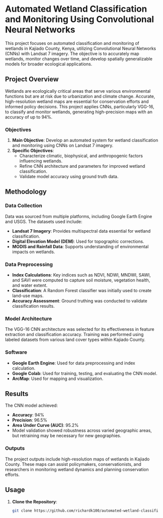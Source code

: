 # Automated Wetland Classification and Monitoring Using Convolutional Neural Networks

This project focuses on automated classification and monitoring of wetlands in Kajiado County, Kenya, utilizing Convolutional Neural Networks (CNNs) with Landsat 7 imagery. The objective is to accurately map wetlands, monitor changes over time, and develop spatially generalizable models for broader ecological applications.

## Project Overview

Wetlands are ecologically critical areas that serve various environmental functions but are at risk due to urbanization and climate change. Accurate, high-resolution wetland maps are essential for conservation efforts and informed policy decisions. This project applies CNNs, particularly VGG-16, to classify and monitor wetlands, generating high-precision maps with an accuracy of up to 94%.

### Objectives
1. **Main Objective**: Develop an automated system for wetland classification and monitoring using CNNs on Landsat 7 imagery.
2. **Specific Objectives**:
   - Characterize climatic, biophysical, and anthropogenic factors influencing wetlands.
   - Refine CNN architecture and parameters for improved wetland classification.
   - Validate model accuracy using ground truth data.

## Methodology

### Data Collection
Data was sourced from multiple platforms, including Google Earth Engine and USGS. The datasets used include:
- **Landsat 7 Imagery**: Provides multispectral data essential for wetland classification.
- **Digital Elevation Model (DEM)**: Used for topographic corrections.
- **MODIS and Rainfall Data**: Supports understanding of environmental impacts on wetlands.

### Data Preprocessing
- **Index Calculations**: Key indices such as NDVI, NDWI, MNDWI, SAWI, and SAVI were computed to capture soil moisture, vegetation health, and water extent.
- **Classification**: A Random Forest classifier was initially used to create land-use maps.
- **Accuracy Assessment**: Ground truthing was conducted to validate classification results.

### Model Architecture
The VGG-16 CNN architecture was selected for its effectiveness in feature extraction and classification accuracy. Training was performed using labeled datasets from various land cover types within Kajiado County.

### Software
- **Google Earth Engine**: Used for data preprocessing and index calculation.
- **Google Colab**: Used for training, testing, and evaluating the CNN model.
- **ArcMap**: Used for mapping and visualization.

## Results

The CNN model achieved:
- **Accuracy**: 94%
- **Precision**: 96.5%
- **Area Under Curve (AUC)**: 95.2%
- Model validation showed robustness across varied geographic areas, but retraining may be necessary for new geographies.

### Outputs
The project outputs include high-resolution maps of wetlands in Kajiado County. These maps can assist policymakers, conservationists, and researchers in monitoring wetland dynamics and planning conservation efforts.

## Usage

1. **Clone the Repository**:
   ```bash
   git clone https://github.com/richardk100/automated-wetland-classification-using-CNN.git
